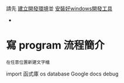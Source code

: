
請先
[建立開發環境](./1%20建立開發環境.md)並
[安裝好windows開發工具](./2%20windows開發工具下載安裝.md)

-

# 寫 program 流程簡介

    在任意位置新建文字檔


import 函式庫
    os
    database
    Google docs
debug
